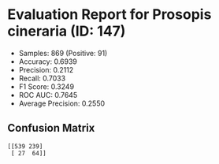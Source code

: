 # Evaluation Report for Prosopis cineraria (ID: 147)
- Samples: 869 (Positive: 91)
- Accuracy: 0.6939
- Precision: 0.2112
- Recall: 0.7033
- F1 Score: 0.3249
- ROC AUC: 0.7645
- Average Precision: 0.2550

## Confusion Matrix
```
[[539 239]
 [ 27  64]]
```